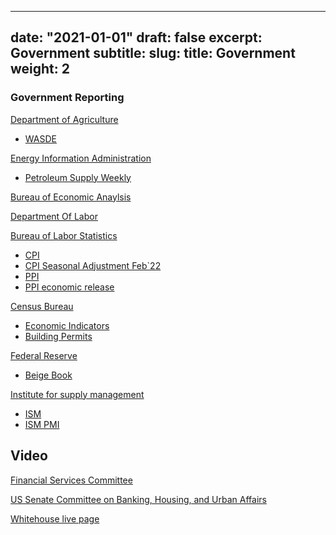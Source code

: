
---
date: "2021-01-01"
draft: false
excerpt: Government
subtitle:
slug: 
title: Government
weight: 2
---

### Government Reporting

[Department of Agriculture](https://www.usda.gov/)<br>
+ [WASDE](https://www.usda.gov/oce/commodity/wasde)

[Energy Information Administration](https://www.eia.gov/)<br>
+ [Petroleum Supply Weekly](https://www.eia.gov/petroleum/supply/weekly/)

[Bureau of Economic Anaylsis](https://www.bea.gov/)<br>

[Department Of Labor](https://www.dol.gov/newsroom/economicdata)<br>

[Bureau of Labor Statistics](https://www.bls.gov)
+ [CPI](https://www.bls.gov/cpi/)
+ [CPI Seasonal Adjustment Feb`22](https://www.bls.gov/cpi/seasonal-adjustment/home.htm)
+ [PPI](https://www.bls.gov/ppi/)
+ [PPI economic release](https://www.bls.gov/news.release/ppi.nr0.htm)

[Census Bureau](https://www.census.gov)
+ [Economic Indicators](https://www.census.gov/economic-indicators/#retail_sales)
+ [Building Permits](https://www.census.gov/construction/nrc/index.html)

[Federal Reserve](https://www.federalreserve.gov/)
+ [Beige Book](https://www.federalreserve.gov/monetarypolicy/beigebook/default.htm)

[Institute for supply management](https://www.ismworld.org/supply-management-news-and-reports/reports/ism-report-on-business/)
+ [ISM](https://www.ismworld.org/supply-management-news-and-reports/reports/ism-report-on-business/)
+ [ISM PMI](https://www.ismworld.org/supply-management-news-and-reports/reports/ism-report-on-business/)




## Video 



[Financial Services Committee](https://financialservices.house.gov/events)

[US Senate Committee on Banking, Housing, and Urban Affairs](https://www.banking.senate.gov/hearings)

[Whitehouse live page](https://www.whitehouse.gov/live/)